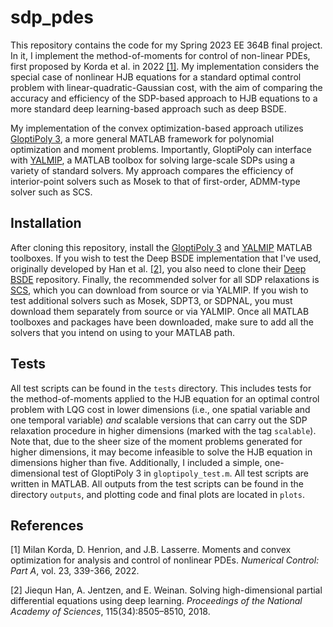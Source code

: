 # sdp_pdes

This repository contains the code for my Spring 2023 EE 364B final project. In it, I implement the method-of-moments for control of non-linear PDEs, first proposed by Korda et al. in 2022 [[1]](#1). My implementation considers the special case of nonlinear HJB equations for a standard optimal control problem with linear-quadratic-Gaussian cost, with the aim of comparing the accuracy and efficiency of the SDP-based approach to HJB equations to a more standard deep learning-based approach such as deep BSDE.

My implementation of the convex optimization-based approach utilizes [GloptiPoly 3](https://homepages.laas.fr/henrion/software/gloptipoly3/), a more general MATLAB framework for polynomial optimization and moment problems. Importantly, GloptiPoly can interface with [YALMIP](https://yalmip.github.io/), a MATLAB toolbox for solving large-scale SDPs using a variety of standard solvers. My approach compares the efficiency of interior-point solvers such as Mosek to that of first-order, ADMM-type solver such as SCS.

## Installation

After cloning this repository, install the [GloptiPoly 3](https://homepages.laas.fr/henrion/software/gloptipoly3/) and [YALMIP](https://yalmip.github.io/download/) MATLAB toolboxes. If you wish to test the Deep BSDE implementation that I've used, originally developed by Han et al. [[2]](#2), you also need to clone their [Deep BSDE](https://github.com/frankhan91/DeepBSDE) repository. Finally, the recommended solver for all SDP relaxations is [SCS](https://www.cvxgrp.org/scs/), which you can download from source or via YALMIP. If you wish to test additional solvers such as Mosek, SDPT3, or SDPNAL, you must download them separately from source or via YALMIP. Once all MATLAB toolboxes and packages have been downloaded, make sure to add all the solvers that you intend on using to your MATLAB path.

## Tests

All test scripts can be found in the `tests` directory. This includes tests for the method-of-moments applied to the HJB equation for an optimal control problem with LQG cost in lower dimensions (i.e., one spatial variable and one temporal variable) *and* scalable versions that can carry out the SDP relaxation procedure in higher dimensions (marked with the tag `scalable`). Note that, due to the sheer size of the moment problems generated for higher dimensions, it may become infeasible to solve the HJB equation in dimensions higher than five. Additionally, I included a simple, one-dimensional test of GloptiPoly 3 in `gloptipoly_test.m`. All test scripts are written in MATLAB. All outputs from the test scripts can be found in the directory `outputs`, and plotting code and final plots are located in `plots`.


## References
<a id="1">[1]</a> 
Milan Korda, D. Henrion, and J.B. Lasserre. 
Moments and convex optimization for analysis and control of nonlinear PDEs. 
*Numerical Control: Part A*, vol. 23, 339-366, 2022.

<a id="2">[2]</a> 
Jiequn Han, A. Jentzen, and E. Weinan. Solving high-dimensional partial differential equations using deep learning.
*Proceedings of the National Academy of Sciences*, 115(34):8505–8510, 2018.
